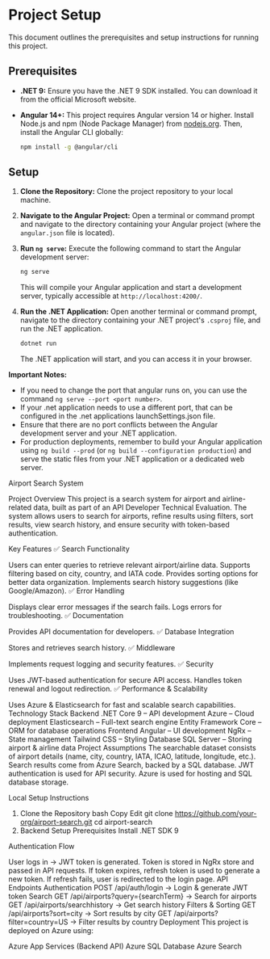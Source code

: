 # Project Setup

This document outlines the prerequisites and setup instructions for running this project.

## Prerequisites

* **.NET 9:** Ensure you have the .NET 9 SDK installed. You can download it from the official Microsoft website.
* **Angular 14+:** This project requires Angular version 14 or higher. Install Node.js and npm (Node Package Manager) from [nodejs.org](https://nodejs.org/). Then, install the Angular CLI globally:

    ```bash
    npm install -g @angular/cli
    ```

## Setup

1.  **Clone the Repository:** Clone the project repository to your local machine.

2.  **Navigate to the Angular Project:** Open a terminal or command prompt and navigate to the directory containing your Angular project (where the `angular.json` file is located).

3.  **Run `ng serve`:** Execute the following command to start the Angular development server:

    ```bash
    ng serve
    ```

    This will compile your Angular application and start a development server, typically accessible at `http://localhost:4200/`.

4.  **Run the .NET Application:** Open another terminal or command prompt, navigate to the directory containing your .NET project's `.csproj` file, and run the .NET application.

    ```bash
    dotnet run
    ```

    The .NET application will start, and you can access it in your browser.

**Important Notes:**

* If you need to change the port that angular runs on, you can use the command `ng serve --port <port number>`.
* If your .net application needs to use a different port, that can be configured in the .net applications launchSettings.json file.
* Ensure that there are no port conflicts between the Angular development server and your .NET application.
* For production deployments, remember to build your Angular application using `ng build --prod` (or `ng build --configuration production`) and serve the static files from your .NET application or a dedicated web server.

Airport Search System

Project Overview
This project is a search system for airport and airline-related data, built as part of an API Developer Technical Evaluation. The system allows users to search for airports, refine results using filters, sort results, view search history, and ensure security with token-based authentication.

Key Features
✅ Search Functionality

Users can enter queries to retrieve relevant airport/airline data.
Supports filtering based on city, country, and IATA code.
Provides sorting options for better data organization.
Implements search history suggestions (like Google/Amazon).
✅ Error Handling

Displays clear error messages if the search fails.
Logs errors for troubleshooting.
✅ Documentation

Provides API documentation for developers.
✅ Database Integration

Stores and retrieves search history.
✅ Middleware

Implements request logging and security features.
✅ Security

Uses JWT-based authentication for secure API access.
Handles token renewal and logout redirection.
✅ Performance & Scalability

Uses Azure & Elasticsearch for fast and scalable search capabilities.
Technology Stack
Backend
.NET Core 9 – API development
Azure – Cloud deployment
Elasticsearch – Full-text search engine
Entity Framework Core – ORM for database operations
Frontend
Angular – UI development
NgRx – State management
Tailwind CSS – Styling
Database
SQL Server – Storing airport & airline data
Project Assumptions
The searchable dataset consists of airport details (name, city, country, IATA, ICAO, latitude, longitude, etc.).
Search results come from Azure Search, backed by a SQL database.
JWT authentication is used for API security.
Azure is used for hosting and SQL database storage.


Local Setup Instructions

1. Clone the Repository
bash
Copy
Edit
git clone https://github.com/your-org/airport-search.git
cd airport-search
2. Backend Setup
Prerequisites
Install .NET SDK 9

Authentication Flow

User logs in → JWT token is generated.
Token is stored in NgRx store and passed in API requests.
If token expires, refresh token is used to generate a new token.
If refresh fails, user is redirected to the login page.
API Endpoints
Authentication
POST /api/auth/login → Login & generate JWT token
Search
GET /api/airports?query={searchTerm} → Search for airports
GET /api/airports/searchhistory → Get search history
Filters & Sorting
GET /api/airports?sort=city → Sort results by city
GET /api/airports?filter=country=US → Filter results by country
Deployment
This project is deployed on Azure using:

Azure App Services (Backend API)
Azure SQL Database
Azure Search
